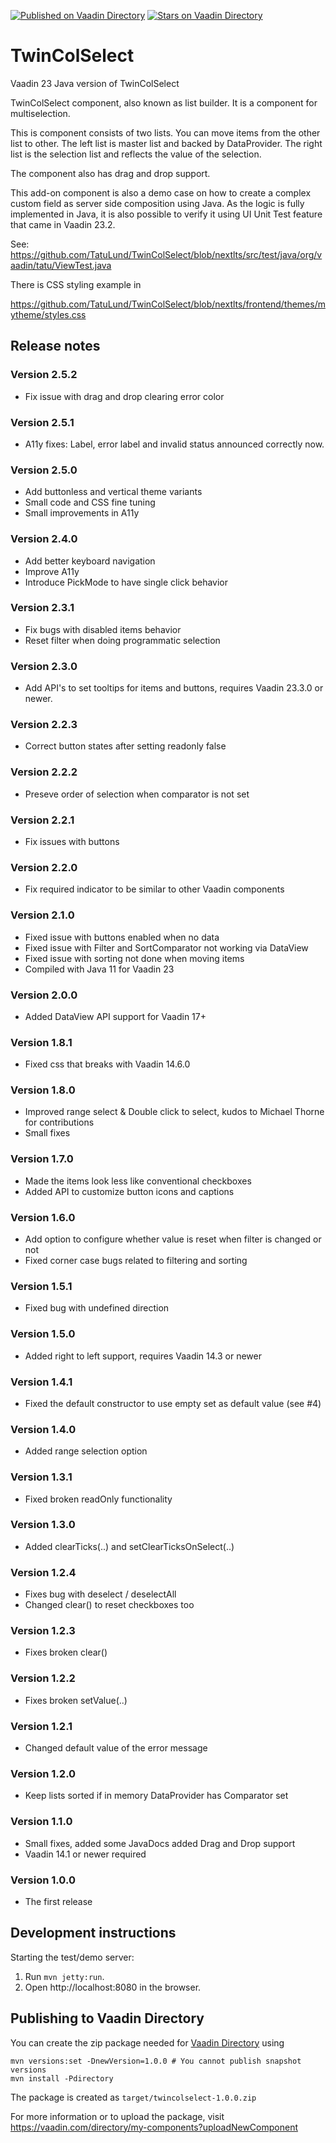 [![Published on Vaadin  Directory](https://img.shields.io/badge/Vaadin%20Directory-published-00b4f0.svg)](https://vaadin.com/directory/component/twincolselect)
[![Stars on Vaadin Directory](https://img.shields.io/vaadin-directory/star/twincolselect.svg)](https://vaadin.com/directory/component/twincolselect)

# TwinColSelect

Vaadin 23 Java version of TwinColSelect

TwinColSelect component, also known as list builder. It is a component for multiselection.

This is component consists of two lists. You can move items from the other list to other. The left list is
master list and backed by DataProvider. The right list is the selection list and reflects the value of the
selection.
 
The component also has drag and drop support.

This add-on component is also a demo case on how to create a complex custom field as server side 
composition using Java. As the logic is fully implemented in Java, it is also possible to verify 
it using UI Unit Test feature that came in Vaadin 23.2. 

See: https://github.com/TatuLund/TwinColSelect/blob/nextlts/src/test/java/org/vaadin/tatu/ViewTest.java

There is CSS styling example in

https://github.com/TatuLund/TwinColSelect/blob/nextlts/frontend/themes/mytheme/styles.css

## Release notes

### Version 2.5.2
- Fix issue with drag and drop clearing error color

### Version 2.5.1
- A11y fixes: Label, error label and invalid status announced correctly now.

### Version 2.5.0
- Add buttonless and vertical theme variants
- Small code and CSS fine tuning
- Small improvements in A11y

### Version 2.4.0
- Add better keyboard navigation
- Improve A11y
- Introduce PickMode to have single click behavior

### Version 2.3.1
- Fix bugs with disabled items behavior
- Reset filter when doing programmatic selection

### Version 2.3.0
- Add API's to set tooltips for items and buttons, requires Vaadin 23.3.0 or newer.

### Version 2.2.3
- Correct button states after setting readonly false

### Version 2.2.2
- Preseve order of selection when comparator is not set

### Version 2.2.1
- Fix issues with buttons

### Version 2.2.0
- Fix required indicator to be similar to other Vaadin components

### Version 2.1.0
- Fixed issue with buttons enabled when no data
- Fixed issue with Filter and SortComparator not working via DataView
- Fixed issue with sorting not done when moving items
- Compiled with Java 11 for Vaadin 23

### Version 2.0.0
- Added DataView API support for Vaadin 17+

### Version 1.8.1
- Fixed css that breaks with Vaadin 14.6.0

### Version 1.8.0
- Improved range select & Double click to select, kudos to Michael Thorne for contributions
- Small fixes  

### Version 1.7.0
- Made the items look less like conventional checkboxes
- Added API to customize button icons and captions

### Version 1.6.0

- Add option to configure whether value is reset when filter is changed or not
- Fixed corner case bugs related to filtering and sorting

### Version 1.5.1

- Fixed bug with undefined direction

### Version 1.5.0

- Added right to left support, requires Vaadin 14.3 or newer

### Version 1.4.1

- Fixed the default constructor to use empty set as default value (see #4)

### Version 1.4.0

- Added range selection option

### Version 1.3.1

- Fixed broken readOnly functionality

### Version 1.3.0

- Added clearTicks(..) and setClearTicksOnSelect(..)

### Version 1.2.4

- Fixes bug with deselect / deselectAll
- Changed clear() to reset checkboxes too

### Version 1.2.3

- Fixes broken clear()

### Version 1.2.2

- Fixes broken setValue(..)

### Version 1.2.1

- Changed default value of the error message

### Version 1.2.0

- Keep lists sorted if in memory DataProvider has Comparator set

### Version 1.1.0

- Small fixes, added some JavaDocs added Drag and Drop support
- Vaadin 14.1 or newer required

### Version 1.0.0

- The first release 

## Development instructions

Starting the test/demo server:
1. Run `mvn jetty:run`.
2. Open http://localhost:8080 in the browser.

## Publishing to Vaadin Directory

You can create the zip package needed for [Vaadin Directory](https://vaadin.com/directory/) using
```
mvn versions:set -DnewVersion=1.0.0 # You cannot publish snapshot versions 
mvn install -Pdirectory
```

The package is created as `target/twincolselect-1.0.0.zip`

For more information or to upload the package, visit https://vaadin.com/directory/my-components?uploadNewComponent
